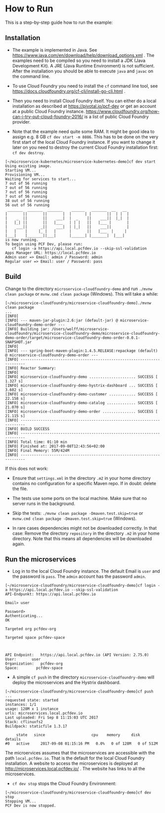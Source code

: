 # How to Run

This is a step-by-step guide how to run the example:

## Installation

* The example is implemented in Java. See
   https://www.java.com/en/download/help/download_options.xml . The
   examples need to be compiled so you need to install a JDK (Java
   Development Kit). A JRE (Java Runtime Environment) is not
   sufficient. After the installation you should be able to execute
   `java` and `javac` on the command line.

* To use Cloud Foundry you need to install the `cf` command line tool, see https://docs.cloudfoundry.org/cf-cli/install-go-cli.html .

* Then you need to install Cloud Foundry itself. You can either do a
local installation as described at https://pivotal.io/pcf-dev or
get an account at a public Cloud Foundry
instance. https://www.cloudfoundry.org/how-can-i-try-out-cloud-foundry-2016/
is a list of public Cloud Foundry provider.

* Note that the example need quite some RAM. It might be good idea to
assign e.g. 8 GB `cf dev start -m 8086`. This has to be done on the
very first start of the local Cloud Foundry instance. If you want to
change it later on you need to destroy the current Cloud Foundry
installation first: `cf dev destroy`.

```
[~/microservice-kubernetes/microservice-kubernetes-demo]cf dev start
Using existing image.
Starting VM...
Provisioning VM...
Waiting for services to start...
7 out of 56 running
7 out of 56 running
7 out of 56 running
7 out of 56 running
38 out of 56 running
56 out of 56 running
 _______  _______  _______    ______   _______  __   __
|       ||       ||       |  |      | |       ||  | |  |
|    _  ||       ||    ___|  |  _    ||    ___||  |_|  |
|   |_| ||       ||   |___   | | |   ||   |___ |       |
|    ___||      _||    ___|  | |_|   ||    ___||       |
|   |    |     |_ |   |      |       ||   |___  |     |
|___|    |_______||___|      |______| |_______|  |___|
is now running.
To begin using PCF Dev, please run:
   cf login -a https://api.local.pcfdev.io --skip-ssl-validation
Apps Manager URL: https://local.pcfdev.io
Admin user => Email: admin / Password: admin
Regular user => Email: user / Password: pass
```


## Build

Change to the directory `microservice-cloudfoundry-demo` and run
`./mvnw clean package` or `mvnw.cmd clean package` (Windows). This
will take a while:

```
[~/microservice-cloudfoundry/microservice-cloudfoundry-demo]./mvnw clean package
...
[INFO] 
[INFO] --- maven-jar-plugin:2.6:jar (default-jar) @ microservice-cloudfoundry-demo-order ---
[INFO] Building jar: /Users/wolff/microservice-cloudfoundry/microservice-cloudfoundry-demo/microservice-cloudfoundry-demo-order/target/microservice-cloudfoundry-demo-order-0.0.1-SNAPSHOT.jar
[INFO] 
[INFO] --- spring-boot-maven-plugin:1.4.5.RELEASE:repackage (default) @ microservice-cloudfoundry-demo-order ---
[INFO] ------------------------------------------------------------------------
[INFO] Reactor Summary:
[INFO] 
[INFO] microservice-cloudfoundry-demo ..................... SUCCESS [  1.327 s]
[INFO] microservice-cloudfoundry-demo-hystrix-dashboard ... SUCCESS [  3.602 s]
[INFO] microservice-cloudfoundry-demo-customer ............ SUCCESS [ 22.158 s]
[INFO] microservice-cloudfoundry-demo-catalog ............. SUCCESS [ 21.070 s]
[INFO] microservice-cloudfoundry-demo-order ............... SUCCESS [ 21.115 s]
[INFO] ------------------------------------------------------------------------
[INFO] BUILD SUCCESS
[INFO] ------------------------------------------------------------------------
[INFO] Total time: 01:10 min
[INFO] Finished at: 2017-09-08T12:43:56+02:00
[INFO] Final Memory: 55M/424M
[INFO] ------------------------------------------------------------------------
```

If this does not work:

* Ensure that `settings.xml` in the directory `.m2` in your home
directory contains no configuration for a specific Maven repo. If in
doubt: delete the file.

* The tests use some ports on the local machine. Make sure that no
server runs in the background.

* Skip the tests: `./mvnw clean package -Dmaven.test.skip=true` or
  `mvnw.cmd clean package -Dmaven.test.skip=true` (Windows).

* In rare cases dependencies might not be downloaded correctly. In
  that case: Remove the directory `repository` in the directory `.m2`
  in your home directory. Note that this means all dependencies will
  be downloaded again.

## Run the microservices

* Log in to the local Cloud Foundry instance. The default Email is `user` and the password is `pass`. The `admin` account has the password `admin`.

```
[~/microservice-cloudfoundry/microservice-cloudfoundry-demo]cf login -a https://api.local.pcfdev.io --skip-ssl-validation
API-Endpunkt: https://api.local.pcfdev.io

Email> user

Password> 
Authenticating...
OK

Targeted org pcfdev-org

Targeted space pcfdev-space


                
API Endpoint:   https://api.local.pcfdev.io (API Version: 2.75.0)
User:       user
Organization:   pcfdev-org
Space:        pcfdev-space
```


* A simple `cf push` in the directory
`microservice-cloudfoundry-demo` will deploy the microservices and the
Hystrix dashboard.

```
[~/microservice-cloudfoundry/microservice-cloudfoundry-demo]cf push
...
requested state: started
instances: 1/1
usage: 128M x 1 instance
urls: microservices.local.pcfdev.io
Last uploaded: Fri Sep 8 11:15:03 UTC 2017
Stack: cflinuxfs2
Buildpack: staticfile 1.3.17

     state   since                     cpu    memory     disk       details
#0   active     2017-09-08 01:15:16 PM   0.0%   0 of 128M   0 of 512M

```

The microervices assumes that the microservices are accessible with the
path `local.pcfdev.io`. That is the default for the local Cloud
Foundry installation. A website to access the microservices is
deployed at http://microservices.local.pcfdev.io/ . The website has
links to all the microservices.

*  `cf dev stop` stops the Cloud Foundry Environment:
                                                                                                                                                                      
```                                                                                                                                                                    
[~/microservice-cloudfoundry/microservice-cloudfoundry-demo]cf dev stop
Stopping VM...
PCF Dev is now stopped.
```
